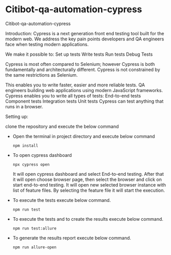 # Citibot-qa-automation-cypress
Citibot-qa-automation-cypress

Introduction:
Cypress is a next generation front end testing tool built for the modern web. We address the key pain points developers and QA engineers face when testing modern applications.

We make it possible to:
Set up tests
Write tests
Run tests
Debug Tests

Cypress is most often compared to Selenium; however Cypress is both fundamentally and architecturally different. Cypress is not constrained by the same restrictions as Selenium.

This enables you to write faster, easier and more reliable tests.
QA engineers building web applications using modern JavaScript frameworks.
Cypress enables you to write all types of tests:
 End-to-end tests
 Component tests
 Integration tests
 Unit tests
Cypress can test anything that runs in a browser.


Setting up:

clone the repository and execute the below command
- Open the terminal in project directory and execute below command
   ```shell
   npm install
   ```
- To open cypress dashboard

    ```
    npx cypress open
    ```   
    It will open cypress dashboard and select End-to-end testing. After that it will open choose browser page, then select the browser and click on start end-to-end testing.
    It will open new selected browser instance with list of feature files. By selecting the feature file it will start the execution.

- To execute the tests execute below command.
    ```
    npm run test
    ```
- To execute the tests and to create the results execute below command.

    ```
    npm run test:allure
    ```    
- To generate the results report execute below command.

    ```
    npm run allure-open
    ```    
